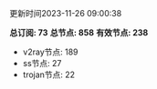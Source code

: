 更新时间2023-11-26 09:00:38

**总订阅: 73**
**总节点: 858**
**有效节点: 238**
- v2ray节点: 189
- ss节点: 27
- trojan节点: 22
